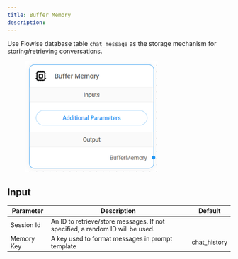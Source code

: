 ```yaml
---
title: Buffer Memory
description: 
---
```




Use Flowise database table `chat_message` as the storage mechanism for storing/retrieving conversations.

<figure><img src="/assets/image (1) (1) (3).png" alt="" width="299"><figcaption></figcaption></figure>

## Input

| Parameter  | Description                                                                   | Default       |
| ---------- | ----------------------------------------------------------------------------- | ------------- |
| Session Id | An ID to retrieve/store messages. If not specified, a random ID will be used. |               |
| Memory Key | A key used to format messages in prompt template                              | chat\_history |
